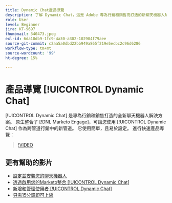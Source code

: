 ```yaml
---
title: Dynamic Chat產品導覽
description: 了解 Dynamic Chat，這是 Adobe 專為行銷和銷售而打造的新聊天機器人解決方案。
role: User
level: Beginner
jira: KT-9697
thumbnail: 340473.jpeg
exl-id: 6da18db9-1fc9-4a30-a302-102904f79aee
source-git-commit: c2aa5a0dbd22bb949a865f219e5ecbc2c96d6286
workflow-type: tm+mt
source-wordcount: '99'
ht-degree: 15%

---
```


# 產品導覽 [!UICONTROL Dynamic Chat]

[!UICONTROL Dynamic Chat]  是專為行銷和銷售打造的全新聊天機器人解決方案。 原生整合了 [!DNL Marketo Engage]，可讓您使用 [!UICONTROL Dynamic Chat]  作為跨管道行銷中的新管道。 它使用簡單，且易於設定。 進行快速產品導覽：

>[!VIDEO](https://video.tv.adobe.com/v/340473/?quality=12&learn=on)

## 更有幫助的影片

* [設定並安裝您的聊天機器人](setup.md)
* [透過啟用您的Marketo整合 [!UICONTROL Dynamic Chat]](marketo-integration.md)
* [新增和管理使用者 [!UICONTROL Dynamic Chat]](user-management.md)
* [只需15分鐘即可上線](go-live-in-15-minutes.md)
